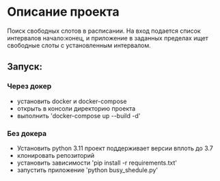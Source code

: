 # Описание проекта
Поиск свободных слотов в расписании. На вход подается список
интервалов начало:конец, и приложение в заданных пределах ищет 
свободные слоты с установленным интервалом. 

## Запуск:
### Через докер

- установить docker и docker-compose
- открыть в консоли директорию проекта
- выполнить
  'docker-compose up --build -d'

### Без докера

- Установить python 3.11
   проект поддерживает версии вплоть до 3.7
- клонировать репозиторий
- установить зависимости
  'pip install -r requirements.txt'
- запустить приложение
  'python busy_shedule.py'

